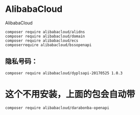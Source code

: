 # AlibabaCloud

AlibabaCloud

```
composer require alibabacloud/alidns 
composer require alibabacloud/domain 
composer require alibabacloud/ecs 
composerrequire alibabacloud/bssopenapi
```
## 隐私号码：
```
composer require alibabacloud/dyplsapi-20170525 1.0.3
```
# 这个不用安装，上面的包会自动带
```
composer require alibabacloud/darabonba-openapi
```